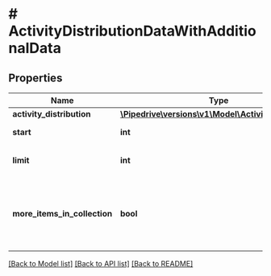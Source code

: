# # ActivityDistributionDataWithAdditionalData

## Properties

Name | Type | Description | Notes
------------ | ------------- | ------------- | -------------
**activity_distribution** | [**\Pipedrive\versions\v1\Model\ActivityDistribution**](ActivityDistribution.md) |  | [optional]
**start** | **int** | Pagination start | [optional]
**limit** | **int** | Items shown per page | [optional]
**more_items_in_collection** | **bool** | If there are more list items in the collection than displayed or not | [optional]

[[Back to Model list]](../../README.md#models) [[Back to API list]](../../README.md#endpoints) [[Back to README]](../../README.md)
